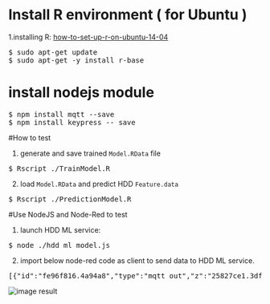 # Install R environment ( for Ubuntu )

1.installing R: [how-to-set-up-r-on-ubuntu-14-04](https://www.digitalocean.com/community/tutorials/how-to-set-up-r-on-ubuntu-14-04)
<pre>
$ sudo apt-get update
$ sudo apt-get -y install r-base
</pre>

# install nodejs module
<pre>
$ npm install mqtt --save
$ npm install keypress -- save
</pre>

#How to test
1. generate and save trained `Model.RData` file
<pre>
$ Rscript ./TrainModel.R
</pre>

2. load `Model.RData` and predict HDD `Feature.data`
<pre>
$ Rscript ./PredictionModel.R
</pre>

#Use NodeJS and Node-Red to test
1. launch HDD ML service:
<pre>
$ node ./hdd_ml_model.js
</pre>

2. import below node-red code as client to send data to HDD ML service.
<pre>
[{"id":"fe96f816.4a94a8","type":"mqtt out","z":"25827ce1.3df244","name":"ML_predict","topic":"/ML_HDD/12345/predict","qos":"0","retain":"","broker":"a6b7ff3c.2c927","x":416,"y":154,"wires":[]},{"id":"9e4445d2.4bc1a8","type":"inject","z":"25827ce1.3df244","name":"test data 1","topic":"/ML_HDD/12345/predict","payload":"{\"HDD_data\": {\"smart1\": 10,\"smart2\": 20,\"smart3\": 30, \"smart5\":8, \"smart9\":1761, \"smart187\":4, \"smart192\":0, \"smart194\":30, \"smart197\":0, \"smart198\":0},\"SessionID\":12345}","payloadType":"json","repeat":"","crontab":"","once":false,"x":139,"y":154,"wires":[["fe96f816.4a94a8"]]},{"id":"df8d44a7.d52868","type":"mqtt in","z":"25827ce1.3df244","name":"ML_predict_result","topic":"/ML_HDD/+/predict_result","qos":"0","broker":"a6b7ff3c.2c927","x":143,"y":239,"wires":[["c81505a.21205f8"]]},{"id":"c81505a.21205f8","type":"debug","z":"25827ce1.3df244","name":"","active":true,"console":"false","complete":"false","x":404,"y":239,"wires":[]},{"id":"a6b7ff3c.2c927","type":"mqtt-broker","z":"25827ce1.3df244","broker":"172.22.215.238","port":"1883","tls":null,"clientid":"","usetls":false,"compatmode":true,"keepalive":"60","cleansession":true,"willTopic":"","willQos":"0","willRetain":null,"willPayload":"","birthTopic":"","birthQos":"0","birthRetain":null,"birthPayload":""}]
</pre>

![image result](https://github.com/ivan0124/my-study/blob/master/R_QA_ML_model/images/20161117_ML.png)


